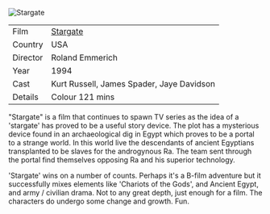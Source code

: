 ![Stargate](stargate.jpg)

| | |
|-|-|
Film|[Stargate](https://www.imdb.com/title/tt0111282/)
Country|USA
Director|Roland Emmerich
Year|1994
Cast|Kurt Russell, James Spader, Jaye Davidson
Details|Colour 121 mins

"Stargate" is a film that continues to spawn TV series as the idea of a 'stargate' has proved to be a useful story device. The plot has a mysterious device found in an archaeological dig in Egypt which proves to be a portal to a strange world. In this world live the descendants of ancient Egyptians transplanted to be slaves for the androgynous Ra. The team sent through the portal find themselves opposing Ra and his superior technology.

'Stargate' wins on a number of counts. Perhaps it's a B-film adventure but it successfully mixes elements like 'Chariots of the Gods', and Ancient Egypt, and army / civilian drama. Not to any great depth, just enough for a film. The characters do undergo some change and growth. Fun.
